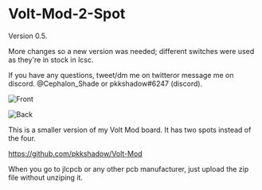 # Volt-Mod-2-Spot

Version 0.5.

More changes so a new version was needed; different switches were used as they're in stock in lcsc.

If you have any questions, tweet/dm me on twitteror message me on discord.  @Cephalon_Shade or pkkshadow#6247 (discord).

![Front](https://i.imgur.com/j8V7gRZ.png)

![Back](https://i.imgur.com/WV7OQy3.png)

This is a smaller version of my Volt Mod board. It has two spots instead of the four. 

https://github.com/pkkshadow/Volt-Mod

When you go to jlcpcb or any other pcb manufacturer, just upload the zip file without unziping it. 
